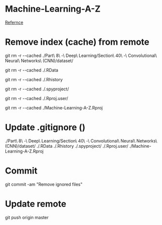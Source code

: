 # Machine-Learning-A-Z

[Refernce](https://stackoverflow.com/questions/1274057/how-to-make-git-forget-about-a-file-that-was-tracked-but-is-now-in-gitignore)

# Remove index (cache) from remote
git rm -r --cached ./Part\ 8\ -\ Deep\ Learning/Section\ 40\ -\ Convolutional\ Neural\ Networks\ \(CNN\)/dataset/

git rm -r --cached ./.RData

git rm -r --cached ./.Rhistory

git rm -r --cached ./.spyproject/

git rm -r --cached ./.Rproj.user/

git rm -r --cached ./Machine-Learning-A-Z.Rproj

# Update .gitignore ()
./Part\ 8\ -\ Deep\ Learning/Section\ 40\ -\ Convolutional\ Neural\ Networks\ \(CNN\)/dataset/
./.RData
./.Rhistory
./.spyproject/
./.Rproj.user/
./Machine-Learning-A-Z.Rproj

# Commit
git commit -am "Remove ignored files"

# Update remote
git push origin master
